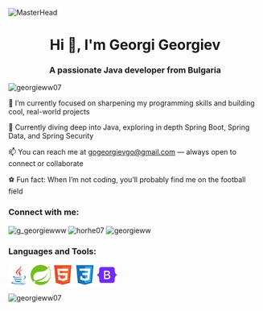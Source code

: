 ![MasterHead](https://user-images.githubusercontent.com/86270481/214122618-1bf43327-cdef-456e-81fe-fc71a9070c07.gif)
<h1 align="center">Hi 👋, I'm Georgi Georgiev</h1>
<h3 align="center">A passionate Java developer from Bulgaria</h3>

<p align="left"> <img src="https://komarev.com/ghpvc/?username=georgieww07&label=Profile%20views&color=0e75b6&style=flat" alt="georgieww07" /> </p>

🔭 I’m currently focused on sharpening my programming skills and building cool, real-world projects

🌱 Currently diving deep into Java, exploring in depth Spring Boot, Spring Data, and Spring Security

📫 You can reach me at gogeorgievgo@gmail.com — always open to connect or collaborate

⚽ Fun fact: When I’m not coding, you’ll probably find me on the football field

<h3 align="left">Connect with me:</h3>
<p align="left">
  <a href="https://instagram.com/g_georgiewww" target="blank" style="text-decoration: none;">
    <img align="center" src="https://raw.githubusercontent.com/rahuldkjain/github-profile-readme-generator/master/src/images/icons/Social/instagram.svg" alt="g_georgiewww" height="30" width="40" />
  </a>
  <a href="https://discord.gg/#6150" target="blank" style="text-decoration: none;">
    <img align="center" src="https://raw.githubusercontent.com/rahuldkjain/github-profile-readme-generator/master/src/images/icons/Social/discord.svg" alt="horhe07" height="30" width="40" />
  </a>
  <a href="https://www.linkedin.com/in/georgi-georgiev-b06014341/" target="blank" style="text-decoration: none;">
    <img align="center" src="https://raw.githubusercontent.com/rahuldkjain/github-profile-readme-generator/master/src/images/icons/Social/linked-in-alt.svg" alt="georgieww" height="30" width="40" />
  </a>
</p>

<h3 align="left">Languages and Tools:</h3>
<div align="left">
  <a href="https://www.java.com" target="_blank" style="text-decoration: none;">
    <img src="https://raw.githubusercontent.com/devicons/devicon/master/icons/java/java-original.svg" alt="java" width="40" height="40"/>
  </a>
  <a href="https://spring.io/" target="_blank" style="text-decoration: none;">
    <img src="https://raw.githubusercontent.com/devicons/devicon/master/icons/spring/spring-original.svg" alt="spring" width="40" height="40"/>
  </a>
  <a href="https://developer.mozilla.org/en-US/docs/Web/HTML" target="_blank" style="text-decoration: none;">
    <img src="https://raw.githubusercontent.com/devicons/devicon/master/icons/html5/html5-original.svg" alt="html5" width="40" height="40"/>
  </a>
  <a href="https://developer.mozilla.org/en-US/docs/Web/CSS" target="_blank" style="text-decoration: none;">
    <img src="https://raw.githubusercontent.com/devicons/devicon/master/icons/css3/css3-original.svg" alt="css3" width="40" height="40"/>
  </a>
  <a href="https://getbootstrap.com" target="_blank" style="text-decoration: none;">
    <img src="https://raw.githubusercontent.com/devicons/devicon/master/icons/bootstrap/bootstrap-plain.svg" alt="bootstrap" width="40" height="40"/>
  </a>
</div>

<p><img align="left" src="https://github-readme-stats.vercel.app/api/top-langs?username=georgieww07&show_icons=true&locale=en&layout=compact" alt="georgieww07" /></p>
